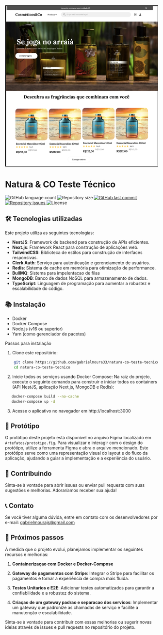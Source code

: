 <p align="center">
     <img src="./Artefatos/preview-2.png" />
</p>

# Natura & CO Teste Técnico
<p>
  <img alt="GitHub language count" src="https://img.shields.io/github/languages/count/gabrielmoura33/natura-co-teste-tecnico">

  <img alt="Repository size" src="https://img.shields.io/github/repo-size/gabrielmoura33/natura-co-teste-tecnico">
  
  <a href="https://github.com/WallysonGalvao/rocketseat-gobarber/commits/master">
    <img alt="GitHub last commit" src="https://img.shields.io/github/last-commit/gabrielmoura33/natura-co-teste-tecnico">
  </a>

  <a href="https://github.com/gabrielmoura33/natura-co-teste-tecnico/issues">
    <img alt="Repository issues" src="https://img.shields.io/github/issues/gabrielmoura33/natura-co-teste-tecnico">
  </a>

  <img alt="License" src="https://img.shields.io/badge/license-MIT-brightgreen">
</p>

## 🛠️ Tecnologias utilizadas
Este projeto utiliza as seguintes tecnologias:
- **NestJS**: Framework de backend para construção de APIs eficientes.
- **Next.js**: Framework React para construção de aplicações web.
- **TailwindCSS**: Biblioteca de estilos para construção de interfaces responsivas.
- **Clerk Auth**: Serviço para autenticação e gerenciamento de usuários.
- **Redis**: Sistema de cache em memória para otimização de performance.
- **BullMQ**: Sistema para impelentacao de filas
- **MongoDB**: Banco de dados NoSQL para armazenamento de dados.
- **TypeScript**: Linguagem de programação para aumentar a robustez e escalabilidade do código.


## 📚 Instalação
- Docker
- Docker Compose
- Node.js (v16 ou superior)
- Yarn (como gerenciador de pacotes)

Passos para instalação
1. Clone este repositório:
```bash 
    git clone https://github.com/gabrielmoura33/natura-co-teste-tecnico
    cd natura-co-teste-tecnico
```

2. Inicie todos os serviços usando Docker Compose:
Na raiz do projeto, execute o seguinte comando para construir e iniciar todos os containers (API NestJS, aplicação Next.js, MongoDB e Redis):
```bash 
   docker-compose build --no-cache
   docker-compose up -d
```

3. Acesse o aplicativo no navegador em http://localhost:3000

## 🎨 Protótipo
O protótipo deste projeto está disponível no arquivo Figma localizado em `Artefatos/prototipo.fig`. Para visualizar e interagir com o design do protótipo, utilize a ferramenta Figma e abra o arquivo mencionado. Este protótipo serve como uma representação visual do layout e do fluxo da aplicação, ajudando a guiar a implementação e a experiência do usuário.

## 🤝 Contribuindo
Sinta-se à vontade para abrir issues ou enviar pull requests com suas sugestões e melhorias. Adoraríamos receber sua ajuda!


## 📞 Contato
Se você tiver alguma dúvida, entre em contato com os desenvolvedores por e-mail: gabrielmourajs@gmail.com

## 🎯 Próximos passos
À medida que o projeto evolui, planejamos implementar os seguintes recursos e melhorias:

1. **Containerizaçao com Docker e Docker-Compose**

2. **Gateway de pagamentos com Stripe**: Integrar o Stripe para facilitar os pagamentos e tornar a experiência de compra mais fluida.

3. **Testes Unitarios e E2E**: Adicionar testes automatizados para garantir a confiabilidade e a robustez do sistema.

4. **Criaçao de um gateway padrao e separacao dos servicos**: Implementar um gateway que padronize as chamadas de serviço e facilite a manutenção e escalabilidade.

Sinta-se à vontade para contribuir com essas melhorias ou sugerir novas ideias através de issues e pull requests no repositório do projeto.
